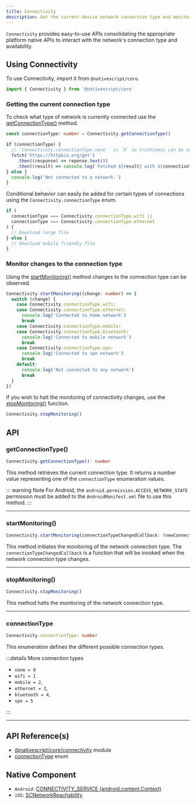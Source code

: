 ```yaml
---
title: Connectivity
description: Get the current device network connection type and monitor changes in the connection type.
---
```


`Connectivity` provides easy-to-use APIs consolidating the appropriate platform native APIs to interact with the network's connection type and availability.

## Using Connectivity

To use Connectivity, import it from `@nativescript/core`.

```ts
import { Connectivity } from '@nativescript/core'
```

### Getting the current connection type

To check what type of network is currently connected use the [getConnectionType()](#getConnectionType) method.

```ts
const connectionType: number = Connectivity.getConnectionType()

if (connectionType) {
  // `Connectivity.connectionType.none`` is `0` so truthiness can be used to determine if the device is connected to any type of network
  fetch('https://httpbin.org/get')
    .then((response) => reponse.text())
    .then((result) => console.log(`Fetched ${result} with ${connectionType}`))
} else {
  console.log('Not connected to a network.')
}
```

Conditional behavior can easily be added for certain types of connections using the `Connectivity.connectionType` enum.

```ts
if (
  connectionType === Connectivity.connectionType.wifi ||
  connectionType === Connectivity.connectionType.ethernet
) {
  // Download large file
} else {
  // Download mobile friendly file
}
```

### Monitor changes to the connection type

Using the [startMonitoring()](#startMonitoring) method changes to the connection type can be observed.

```ts
Connectivity.startMonitoring((change: number) => {
  switch (change) {
    case Connectivity.connectionType.wifi:
    case Connectivity.connectionType.ethernet:
      console.log('Connected to home network')
      break
    case Connectivity.connectionType.mobile:
    case Connectivity.connectionType.bluetooth:
      console.log('Connected to mobile network')
      break
    case Connectivity.connectionType.vpn:
      console.log('Connected to vpn network')
      break
    default:
      console.log('Not connected to any network')
      break
  }
})
```

If you wish to halt the monitoring of connectivity changes, use the [stopMonitoring()](#stopMonitoring) function.

```ts
Connectivity.stopMonitoring()
```

## API

### getConnectionType()

```ts
Connectivity.getConnectionType(): number
```

This method retrieves the current connection type. It returns a number value representing one of the `connectionType` enumeration values.

::: warning Note
For Android, the `android.permission.ACCESS_NETWORK_STATE` permission must be added to the `AndroidManifest.xml` file to use this method.
:::

---

### startMonitoring()

```ts
Connectivity.startMonitoring(connectionTypeChangedCallback: (newConnectionType: number) => void): void
```

This method initiates the monitoring of the network connection type.
The `connectionTypeChangedCallback` is a function that will be invoked when the network connection type changes.

---

### stopMonitoring()

```ts
Connectivity.stopMonitoring()
```

This method halts the monitoring of the network connection type.

---

### connectionType

```ts
Connectivity.connectionType: number
```

This enumeration defines the different possible connection types.

:::details More connection types

- `none = 0`
- `wifi = 1`
- `mobile = 2`,
- `ethernet = 3`,
- `bluetooth = 4`,
- `vpn = 5`

:::

---

## API Reference(s)

- [@nativescript/core/connectivity](https://docs.nativescript.org/api/namespace/Connectivity) module
- [connectionType](https://docs.nativescript.org/api/enum/Connectivity-connectionType) enum

## Native Component

- `Android`: [CONNECTIVITY_SERVICE (android.content.Context)](https://developer.android.com/reference/android/content/Context)
- `iOS`: [SCNetworkReachability](https://developer.apple.com/documentation/systemconfiguration/scnetworkreachability-g7d)
